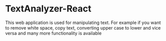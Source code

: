 # TextAnalyzer-React
This web application is used for manipulating text. For example if you want to remove white space, copy text, converting upper case to lower and vice versa and many more functionality is available
